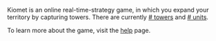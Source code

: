 Kiomet is an online real-time-strategy game, in which you expand your territory by capturing towers. There are currently [# towers](/towers/) and [# units](/units/).

To learn more about the game, visit the [help](/help/) page.